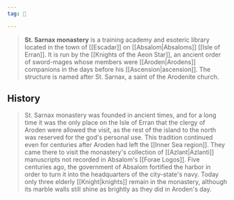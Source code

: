 ```yaml
---
tag: 🕍

---
```

> **St. Sarnax monastery** is a training academy and esoteric library located in the town of [[Escadar]] on [[Absalom|Absaloms]] [[Isle of Erran]]. It is run by the [[Knights of the Aeon Star]], an ancient order of sword-mages whose members were [[Aroden|Arodens]] companions in the days before his [[Ascension|ascension]]. The structure is named after St. Sarnax, a saint of the Arodenite church.


## History

> St. Sarnax monastery was founded in ancient times, and for a long time it was the only place on the Isle of Erran that the clergy of Aroden were allowed the visit, as the rest of the island to the north was reserved for the god's personal use. This tradition continued even for centuries after Aroden had left the [[Inner Sea region]]. They came there to visit the monastery's collection of [[Azlant|Azlanti]] manuscripts not recorded in Absalom's [[Forae Logos]]. Five centuries ago, the government of Absalom fortified the harbor in order to turn it into the headquarters of the city-state's navy. Today only three elderly [[Knight|knights]] remain in the monastery, although its marble walls still shine as brightly as they did in Aroden's day.







